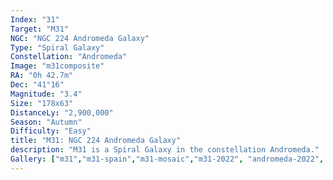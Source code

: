 ```yaml
---
Index: "31"
Target: "M31"
NGC: "NGC 224 Andromeda Galaxy"
Type: "Spiral Galaxy"
Constellation: "Andromeda"
Image: "m31composite"
RA: "0h 42.7m"
Dec: "41°16"
Magnitude: "3.4"
Size: "178x63"
DistanceLy: "2,900,000"
Season: "Autumn"
Difficulty: "Easy"
title: "M31: NGC 224 Andromeda Galaxy"
description: "M31 is a Spiral Galaxy in the constellation Andromeda."
Gallery: ["m31","m31-spain","m31-mosaic","m31-2022", "andromeda-2022", "dramandromeda", "m31composite", "andromeda-cayman"]
---
```

